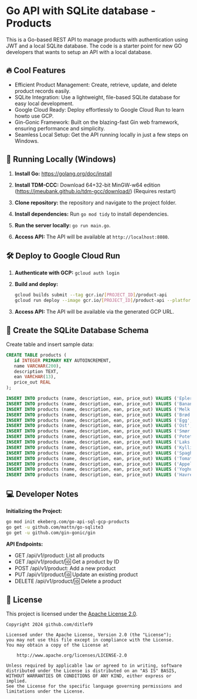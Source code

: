 
# Go API with SQLite database - Products

This is a Go-based REST API to manage products with authentication using JWT and a local SQLite database.
The code is a starter point for new GO developers that wants to setup an API with a local database.

## 🔥 Cool Features

* Efficient Product Management: Create, retrieve, update, and delete product records easily.
* SQLite Integration: Use a lightweight, file-based SQLite database for easy local development.
* Google Cloud Ready: Deploy effortlessly to Google Cloud Run to learn howto use GCP.
* Gin-Gonic Framework: Built on the blazing-fast Gin web framework, ensuring performance and simplicity.
* Seamless Local Setup: Get the API running locally in just a few steps on Windows.


## 🚀 Running Locally (Windows)

1. **Install Go:** https://golang.org/doc/install
2. **Install TDM-CCC:** Download 64+32-bit MinGW-w64 edition (https://jmeubank.github.io/tdm-gcc/download/) (Requires restart)
3. **Clone repository:** the repository and navigate to the project folder.

4. **Install dependencies:** Run `go mod tidy` to install dependencies.
5. **Run the server locally:** `go run main.go`.
6. **Access API:** The API will be available at `http://localhost:8080`.

## 🛠️ Deploy to Google Cloud Run

1. **Authenticate with GCP:** `gcloud auth login`
2. **Build and deploy:**
    ```bash
    gcloud builds submit --tag gcr.io/[PROJECT_ID]/product-api
    gcloud run deploy --image gcr.io/[PROJECT_ID]/product-api --platform managed
    ```

3. **Access API:** The API will be available via the generated GCP URL.


## 📜 Create the SQLite Database Schema

Create table and insert sample data:
```sql
CREATE TABLE products (
   id INTEGER PRIMARY KEY AUTOINCREMENT,
   name VARCHAR(200),
   description TEXT,
   ean VARCHAR(13),
   price_out REAL
);

INSERT INTO products (name, description, ean, price_out) VALUES ('Epler', 'Friske, saftige røde epler.', '1234567890123', 29.90);
INSERT INTO products (name, description, ean, price_out) VALUES ('Bananer', 'Gule, modne bananer.', '2345678901234', 19.90);
INSERT INTO products (name, description, ean, price_out) VALUES ('Melk', 'Helmelk 1 liter, pasteurisert.', '3456789012345', 14.50);
INSERT INTO products (name, description, ean, price_out) VALUES ('Brød', 'Grovbrød med solsikkefrø.', '4567890123456', 29.00);
INSERT INTO products (name, description, ean, price_out) VALUES ('Egg', 'Økologiske egg, 12 stk.', '5678901234567', 39.90);
INSERT INTO products (name, description, ean, price_out) VALUES ('Ost', 'Norvegia, halvfast hvitost 500g.', '6789012345678', 79.90);
INSERT INTO products (name, description, ean, price_out) VALUES ('Smør', 'Tine usaltet smør 250g.', '7890123456789', 34.90);
INSERT INTO products (name, description, ean, price_out) VALUES ('Poteter', 'Norske mandelpoteter, 1 kg.', '8901234567890', 25.00);
INSERT INTO products (name, description, ean, price_out) VALUES ('Laks', 'Fersk laks, fileter 400g.', '9012345678901', 89.90);
INSERT INTO products (name, description, ean, price_out) VALUES ('Kyllingfilet', 'Kyllingbrystfilet, 500g.', '1123456789012', 64.50);
INSERT INTO products (name, description, ean, price_out) VALUES ('Spaghetti', 'Fullkorn spaghetti, 500g.', '2234567890123', 19.90);
INSERT INTO products (name, description, ean, price_out) VALUES ('Tomatsaus', 'Hjemmelaget tomatsaus på glass.', '3345678901234', 24.90);
INSERT INTO products (name, description, ean, price_out) VALUES ('Appelsiner', 'Saftige appelsiner fra Spania.', '4456789012345', 32.90);
INSERT INTO products (name, description, ean, price_out) VALUES ('Yoghurt', 'Naturell yoghurt, 1 liter.', '5567890123456', 19.90);
INSERT INTO products (name, description, ean, price_out) VALUES ('Havregryn', 'Grovkornet havregryn, 1 kg.', '6678901234567', 14.90);
```

## 💻 Developer Notes

**Initializing the Project:**
```bash
go mod init ekeberg.com/go-api-sql-gcp-products
go get -u github.com/mattn/go-sqlite3
go get -u github.com/gin-gonic/gin
```

**API Endpoints:**

* GET /api/v1/product: List all products
* GET /api/v1/product/:id: Get a product by ID
* POST /api/v1/product: Add a new product 
* PUT /api/v1/product/:id: Update an existing product
* DELETE /api/v1/product/:id: Delete a product

## 📖 License

This project is licensed under the
[Apache License 2.0](https://www.apache.org/licenses/LICENSE-2.0).

```
Copyright 2024 github.com/ditlef9

Licensed under the Apache License, Version 2.0 (the "License");
you may not use this file except in compliance with the License.
You may obtain a copy of the License at

    http://www.apache.org/licenses/LICENSE-2.0

Unless required by applicable law or agreed to in writing, software
distributed under the License is distributed on an "AS IS" BASIS,
WITHOUT WARRANTIES OR CONDITIONS OF ANY KIND, either express or implied.
See the License for the specific language governing permissions and
limitations under the License.
```